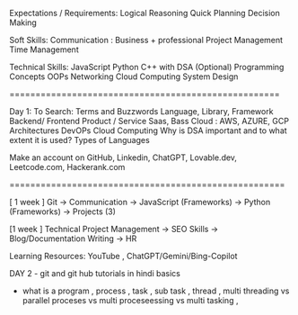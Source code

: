 
Expectations / Requirements:
Logical Reasoning
Quick Planning
Decision Making

Soft Skills:
Communication : Business + professional
Project Management
Time Management

Technical Skills:
JavaScript
Python
C++ with DSA (Optional)
Programming Concepts
OOPs
Networking
Cloud Computing
System Design


====================================================

Day 1: 
To Search: 
Terms and Buzzwords
Language, Library, Framework
Backend/ Frontend
Product / Service
Saas, Bass
Cloud : AWS, AZURE, GCP
Architectures
DevOPs
Cloud Computing
Why is DSA important and to what extent it is used?
Types of Languages

Make an account on GitHub, Linkedin, ChatGPT, Lovable.dev, Leetcode.com, Hackerank.com

=====================================================

[ 1 week ] Git -> Communication -> JavaScript (Frameworks) -> Python (Frameworks) -> Projects (3)

[1 week ] Technical Project Management -> SEO Skills -> Blog/Documentation Writing -> HR

Learning Resources: YouTube , ChatGPT/Gemini/Bing-Copilot


DAY 2 - git and git hub tutorials in hindi basics 
- what is a program , process , task , sub task , thread , multi threading vs parallel proceses vs multi proceseessing vs multi tasking , 